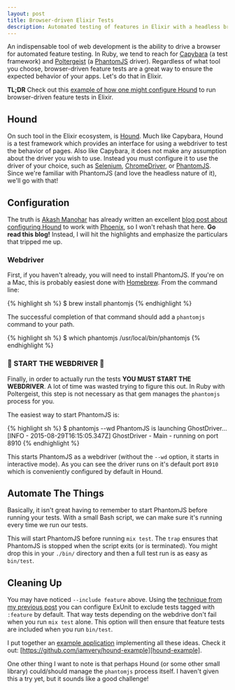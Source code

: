 ```yaml
---
layout: post
title: Browser-driven Elixir Tests
description: Automated testing of features in Elixir with a headless browser
---
```


An indispensable tool of web development is the ability to drive a browser for automated feature testing.
In Ruby, we tend to reach for [Capybara][capybara] (a test framework) and [Poltergeist][poltergeist] (a [PhantomJS][phantomjs] driver).
Regardless of what tool you choose, browser-driven feature tests are a great way to ensure the expected behavior of your apps.
Let's do that in Elixir.

**TL;DR** Check out this [example of how one might configure Hound][hound-example] to run browser-driven feature tests in Elixir.

## Hound

On such tool in the Elixir ecosystem, is [Hound][hound].
Much like Capybara, Hound is a test framework which provides an interface for using a webdriver to test the behavior of pages.
Also like Capybara, it does not make any assumption about the driver you wish to use.
Instead you must configure it to use the driver of your choice, such as [Selenium][selenium], [ChromeDriver][chromedriver], or [PhantomJS][phantomjs].
Since we're familiar with PhantomJS (and love the headless nature of it), we'll go with that!

## Configuration

The truth is [Akash Manohar][akash] has already written an excellent [blog post about configuring Hound][configuring-hound] to work with [Phoenix][phoenix], so I won't rehash that here.
**Go read this blog!**
Instead, I will hit the highlights and emphasize the particulars that tripped me up.

### Webdriver

First, if you haven't already, you will need to install PhantomJS.
If you're on a Mac, this is probably easiest done with [Homebrew][brew].
From the command line:

{% highlight sh %}
$ brew install phantomjs
{% endhighlight %}

The successful completion of that command should add a `phantomjs` command to your path.

{% highlight sh %}
$ which phantomjs
/usr/local/bin/phantomjs
{% endhighlight %}

### 🚨 START THE WEBDRIVER 🚨

Finally, in order to actually run the tests **YOU MUST START THE WEBDRIVER**.
A lot of time was wasted trying to figure this out.
In Ruby with Poltergeist, this step is not necessary as that gem manages the `phantomjs` process for you.

The easiest way to start PhantomJS is:

{% highlight sh %}
$ phantomjs --wd
PhantomJS is launching GhostDriver...
[INFO  - 2015-08-29T16:15:05.347Z] GhostDriver - Main - running on port 8910
{% endhighlight %}

This starts PhantomJS as a webdriver (without the `--wd` option, it starts in interactive mode).
As you can see the driver runs on it's default port `8910` which is conveniently configured by default in Hound.

## Automate The Things

Basically, it isn't great having to remember to start PhantomJS before running your tests.
With a small Bash script, we can make sure it's running every time we run our tests.

<script src="https://gist.github.com/iamvery/a50a77a301217c810e42.js"></script>

This will start PhantomJS before running `mix test`.
The `trap` ensures that PhantomJS is stopped when the script exits (or is terminated).
You might drop this in your `./bin/` directory and then a full test run is as easy as `bin/test`.

## Cleaning Up

You may have noticed `--include feature` above.
Using the [technique from my previous post][elixir-pending] you can configure ExUnit to exclude tests tagged with `:feature` by default.
That way tests depending on the webdrive don't fail when you run `mix test` alone.
This option will then ensure that feature tests are included when you run `bin/test`.

I put together an [example application][hound-example] implementing all these ideas.
Check it out: [https://github.com/iamvery/hound-example][hound-example].

One other thing I want to note is that perhaps Hound (or some other small library) could/should manage the `phantomjs` process itself.
I haven't given this a try yet, but it sounds like a good challenge!


[capybara]: https://github.com/jnicklas/capybara
[poltergeist]: https://github.com/teampoltergeist/poltergeist
[phantomjs]: http://phantomjs.org/
[hound]: https://github.com/HashNuke/hound
[selenium]: http://www.seleniumhq.org/projects/webdriver/
[chromedriver]: https://code.google.com/p/selenium/wiki/ChromeDriver
[akash]: http://hashnuke.com/
[configuring-hound]: http://hashnuke.com/2015/06/07/hound-phoenix-framework-integration-testing.html
[phoenix]: http://www.phoenixframework.org/
[mix]: http://elixir-lang.org/getting-started/mix-otp/introduction-to-mix.html
[hex]: https://hex.pm/
[brew]: http://brew.sh/
[elixir-pending]: http://iamvery.com/2015/07/25/elixir-pending-tests.html
[hound-example]: https://github.com/iamvery/hound-example
